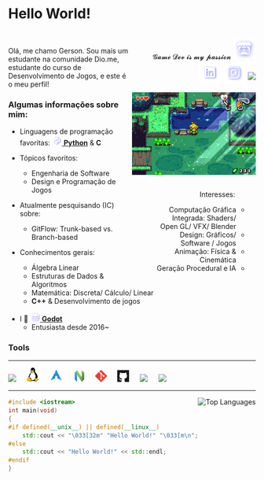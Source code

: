 # Hello World!

<div id="topics">

<div style="display:block;float:right;width:50%;">

<div id="imgs" align="right">

𝓖𝓪𝓶𝓮 𝓓𝓮𝓿 𝓲𝓼 𝓶𝔂 𝓹𝓪𝓼𝓼𝓲𝓸𝓷
[<img src="https://raw.githubusercontent.com/GersonFeDutra/GersonFeDutra/master/assets/icons/FontAwesome/social_media/itch-io.png" width="46pt" />](https://gersonfedutra.itch.io/)
[<img src="https://raw.githubusercontent.com/GersonFeDutra/GersonFeDutra/master/assets/icons/FontAwesome/social_media/linkedin.png" width="46pt" />](https://linkedin.com/in/gersonfedutra)
[<img src="https://raw.githubusercontent.com/GersonFeDutra/GersonFeDutra/master/assets/icons/FontAwesome/social_media/instagram.png" width="46pt" />](https://instagram.com/gersonfedutra/)
[<img src="https://hermes.digitalinnovation.one/assets/diome/logo-full.svg" width="46pt" style="margin-bottom:6pt" />](https://web.dio.me/users/gersonfedutra/)

</div>

<img src="https://raw.githubusercontent.com/GersonFeDutra/GersonFeDutra/master/assets/lvl1_link.gif" align="right" >

<div id="interests" style="display:block;float:right;width:100%;">
<br>
<ul style="text-align:right;list-style:none;">
    <li>Interesses:&emsp;&emsp;&emsp;</li>
    <ul style="text-align:right; list-direction:inside;direction:rtl;">
        <li>Computação Gráfica Integrada: Shaders/ Open GL/ VFX/ Blender</li>
        <li>Design: Gráficos/ Software / Jogos</li>
        <li>Animação: Física & Cinemática</li>
        <li>Geração Procedural e IA</li>
    </ul>
</ul>
</div>

</div>

<br>

Olá, me chamo Gerson. Sou mais um estudante na comunidade Dio.me, estudante do curso de Desenvolvimento de Jogos, e este é o meu perfil!

### Algumas informações sobre mim:

- Linguagens de programação favoritas: [<img src="https://raw.githubusercontent.com/GersonFeDutra/GersonFeDutra/master/assets/icons/FontAwesome/languages/python.png" width=20pt /> **Python**](https://www.python.org/) & **C**
- Tópicos favoritos:
    - Engenharia de Software
    - Design e Programação de Jogos

- Atualmente pesquisando (IC) sobre:
    - GitFlow: Trunk-based vs. Branch-based

- Conhecimentos gerais:
    - Álgebra Linear
    - Estruturas de Dados & Algoritmos
    - Matemática: Discreta/ Cálculo/ Linear
    - **C++** & Desenvolvimento de jogos


</div>

<div>


- I 💙 [<img src="https://raw.githubusercontent.com/GersonFeDutra/GersonFeDutra/master/assets/icons/Godot/godot.png" width=20pt> **Godot**](https://godotengine.org/)
    - Entusiasta desde 2016~

</div>

</div>


### Tools
---

<div id="tools">

[<img src="https://www.vim.org/images/vim_small.gif" width=24pt/>](https://www.vim.org/) &emsp;
[<img src="https://raw.githubusercontent.com/garrett/Tux/main/tux.svg" width=24pt/>](https://www.linux.org/) &emsp;
[<img src="https://raw.githubusercontent.com/GersonFeDutra/GersonFeDutra/master/assets/icons/Arch/arch-logo.png" width=29pt>](https://archlinux.org/) &emsp;
[<img src="https://raw.githubusercontent.com/GersonFeDutra/GersonFeDutra/master/assets/icons/NeoVim/neovim-icon.svg" width=20pt>](https://neovim.io/) &emsp;
[<img src="https://raw.githubusercontent.com/GersonFeDutra/GersonFeDutra/master/assets/icons/Git/git.svg" width=24pt>](https://git-scm.com/) &emsp;
[<img src="https://raw.githubusercontent.com/edent/SuperTinyIcons/master/images/svg/github.svg" width=24pt/>](https://docs.github.com/) &emsp;
[<img src="https://raw.githubusercontent.com/odb/official-bash-logo/master/assets/Logos/Icons/SVG/16x16.svg" width=24pt/>](https://www.gnu.org/software/bash/) &emsp;
[<img src="https://upload.wikimedia.org/wikipedia/commons/9/9a/Visual_Studio_Code_1.35_icon.svg" width=24pt>](https://code.visualstudio.com/) &emsp;
<!--<img src="https://upload.wikimedia.org/wikipedia/commons/thumb/d/d3/Toolbaricon_RegEx.svg/1920px-Toolbaricon_RegEx.svg.png" width=65pt>-->

</div>

---

<img src="https://github-readme-stats.vercel.app/api/top-langs/?username=GersonFeDutra&layout=compact&theme=synthwave&hide_border=true&langs_count=8&hide=jupyter%20notebook,html,cmake" align="right" alt="Top Languages" >

```Cpp
#include <iostream>
int main(void)
{
#if defined(__unix__) || defined(__linux__)
    std::cout << "\033[32m" "Hello World!" "\033[m\n";
#else
    std::cout << "Hello World!" << std::endl;
#endif
}
```
